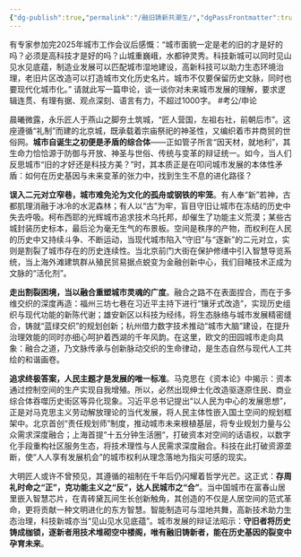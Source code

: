 ```yaml
---
{"dg-publish":true,"permalink":"/融旧铸新共潮生/","dgPassFrontmatter":true,"noteIcon":"2"}
---
```



有专家参加完2025年城市工作会议后感慨：“城市面貌一定是老的旧的才是好的吗？必须是高科技才是好的吗？山城重巍峨，水都钟灵秀。科技新城可以同时见山见水见底蕴，制造业发展可以匹配城市湿地建设，高新科技可以助力生态环境治理，老旧片区改造可以打造城市文化历史名片。城市不仅要保留历史文脉，同时也要现代化城市化。” 请就此写一篇申论，谈一谈你对未来城市发展的理解，要求逻辑连贯、有理有据、观点深刻、语言有力，不超过1000字。
#考公/申论 

晨曦微露，永乐匠人于燕山之脚夯土筑城，“匠人营国，左祖右社，前朝后市”。这座遵循“礼制”而建的北京城，既承载着宗庙祭祀的神圣性，又编织着市井商贸的世俗网。​**​城市自诞生之初便是矛盾的综合体​**​——正如管子所言“因天材，就地利”，其生命力恰恰源于防御与开放、神圣与世俗、传统与变革的辩证统一。如今，当人们反思城市“旧的才好还是科技方美？”时，其本质正是在叩问城市发展的本体性矛盾：如何在历史基因与未来变革的张力中，找到生生不息的进化路径？

**误入二元对立窄巷，城市难免沦为文化的孤舟或钢铁的牢笼**。有人奉“新”若神，古都肌理消融于冰冷的水泥森林；有人以“古”为牢，盲目守旧让城市在冻结的历史中失去呼吸。柯布西耶的光辉城市追求技术乌托邦，却催生了功能主义荒漠；某些古城封装历史标本，最后沦为毫无生气的布景板。空间是秩序的产物，而权利在人民的历史中又持续斗争、不断运动，当现代城市陷入“守旧”与“逐新”的二元对立，实则是​割裂了城市存在的历史连续性​​。当北京前门大街在保护修缮中引入智慧导览系统，当上海外滩建筑群从殖民贸易据点蜕变为金融创新中心，我们目睹技术正成为文脉的“活化剂”。

**走出割裂困境，当以融合重塑城市灵魂的广度**。融合之路不在表面捏合，而在于多维交织的深度再造：福州三坊七巷在习近平主持下进行“镶牙式改造”，实现历史组织与现代功能的新陈代谢；雄安新区以科技为经纬，将生态脉络与城市发展精密缝合，铸就“蓝绿交织”的规划创新；杭州借力数字技术推动“城市大脑”建设，在提升治理效能的同时亦细心呵护着西湖的千年风韵。在这里，欧文的田园城市走向具象：融合之道，乃文脉传承与创新脉动交织的生命律动，是生态自然与现代人工共绘的和谐画卷。

**追求终极答案，人民主题才是发展的唯一标准**。马克思在《资本论》中揭示：资本通过控制空间的生产实现自我增殖。所以，必然出现绅士化改造驱逐原住民、商业综合体吞噬历史街区等异化现象。习近平总书记提出“以人民为中心的发展思想”，正是对马克思主义劳动解放理论的当代发展，将人民主体性嵌入国土空间的规划框架中。北京首创“责任规划师”制度，推动城市未来根植基层，将专业规划力量与公众需求深度融合；上海首提“十五分钟生活圈“，打破资本对空间的话语权，以数字化手段重构社区服务生态，将技术理性与人民需求深度融合。科技在此​打破资源垄断​，使“人人享有发展机会”的城市权利从理念落地为指尖可感的现实。

大明匠人或许不曾预见，其遵循的祖制在千年后仍闪耀着哲学光芒。这正式：**存周礼时命之“正”，克功能主义之“反”，达人民城市之“合”**。当中国城市在富春山居里嵌入智慧芯片，在青砖黛瓦间生长创新触角，其创造的不仅是人居空间的范式革命，更将贡献一种文明进化的东方智慧。智能制造可与湿地共舞，高新技术助力生态治理，科技新城亦当“见山见水见底蕴”。城市发展的辩证法昭示：**守旧者将历史铸成枷锁，逐新者用技术堆砌空中楼阁，唯有融旧铸新者，能在历史基因的裂变中孕育未来**。
